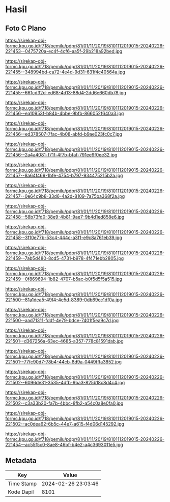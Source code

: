 # Hasil

## Foto C Plano

https://sirekap-obj-formc.kpu.go.id/f718/pemilu/pdpr/81/01/11/20/19/8101112019015-20240226-221453--0475720a-ec4f-4cf6-aa5f-29b218a92bed.jpg

https://sirekap-obj-formc.kpu.go.id/f718/pemilu/pdpr/81/01/11/20/19/8101112019015-20240226-221455--348994bd-ca72-4e4d-9d31-631f4c40564a.jpg

https://sirekap-obj-formc.kpu.go.id/f718/pemilu/pdpr/81/01/11/20/19/8101112019015-20240226-221455--661cd32d-ed68-4d13-88d4-2dd6e660db78.jpg

https://sirekap-obj-formc.kpu.go.id/f718/pemilu/pdpr/81/01/11/20/19/8101112019015-20240226-221456--ea10953f-b84b-4bbe-9bfb-866052f640a3.jpg

https://sirekap-obj-formc.kpu.go.id/f718/pemilu/pdpr/81/01/11/20/19/8101112019015-20240226-221456--ed378507-7fac-4b08-abfd-b9ae023fc0c7.jpg

https://sirekap-obj-formc.kpu.go.id/f718/pemilu/pdpr/81/01/11/20/19/8101112019015-20240226-221456--2a4a4081-f71f-4f7b-bfaf-791ee9f0ee32.jpg

https://sirekap-obj-formc.kpu.go.id/f718/pemilu/pdpr/81/01/11/20/19/8101112019015-20240226-221457--8a64f469-1bfe-4754-b797-934475215b2a.jpg

https://sirekap-obj-formc.kpu.go.id/f718/pemilu/pdpr/81/01/11/20/19/8101112019015-20240226-221457--0e64c9b8-33d6-4a2d-8109-7a75ba368f2a.jpg

https://sirekap-obj-formc.kpu.go.id/f718/pemilu/pdpr/81/01/11/20/19/8101112019015-20240226-221458--58b73fd0-38e9-4b81-9ae7-9b4d1ed858e6.jpg

https://sirekap-obj-formc.kpu.go.id/f718/pemilu/pdpr/81/01/11/20/19/8101112019015-20240226-221458--3f10e77b-53c4-444c-a3f1-e9c8a761eb39.jpg

https://sirekap-obj-formc.kpu.go.id/f718/pemilu/pdpr/81/01/11/20/19/8101112019015-20240226-221459--7ab5d480-8cd5-4731-b978-4f471ebb2805.jpg

https://sirekap-obj-formc.kpu.go.id/f718/pemilu/pdpr/81/01/11/20/19/8101112019015-20240226-221459--0f869694-1b82-4707-b5ac-b0f5d5f5a515.jpg

https://sirekap-obj-formc.kpu.go.id/f718/pemilu/pdpr/81/01/11/20/19/8101112019015-20240226-221500--81a1dea5-49f4-4e5d-8389-0db69ec1df0a.jpg

https://sirekap-obj-formc.kpu.go.id/f718/pemilu/pdpr/81/01/11/20/19/8101112019015-20240226-221500--aad71311-fddf-4e79-bdce-7401f5ea9c7d.jpg

https://sirekap-obj-formc.kpu.go.id/f718/pemilu/pdpr/81/01/11/20/19/8101112019015-20240226-221501--d367256a-63ec-4685-a357-778c81591dab.jpg

https://sirekap-obj-formc.kpu.go.id/f718/pemilu/pdpr/81/01/11/20/19/8101112019015-20240226-221501--77fc90d7-78b4-44cb-8d9a-0449fffa3852.jpg

https://sirekap-obj-formc.kpu.go.id/f718/pemilu/pdpr/81/01/11/20/19/8101112019015-20240226-221502--6096de31-3535-4dfb-9ba3-825b18c8d4c4.jpg

https://sirekap-obj-formc.kpu.go.id/f718/pemilu/pdpr/81/01/11/20/19/8101112019015-20240226-221502--c3a33b20-fa7b-4bbc-8fb2-a54c0a8e0fa0.jpg

https://sirekap-obj-formc.kpu.go.id/f718/pemilu/pdpr/81/01/11/20/19/8101112019015-20240226-221502--ac0dea62-6b5c-44e7-a615-f4d06d145292.jpg

https://sirekap-obj-formc.kpu.go.id/f718/pemilu/pdpr/81/01/11/20/19/8101112019015-20240226-221454--ac55f5c0-8ae8-46bf-b4e2-a4c3693011e5.jpg


## Metadata

| Key        | Value               |
| ---------- | ------------------- |
| Time Stamp | 2024-02-26 23:03:46 |
| Kode Dapil | 8101                |




